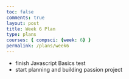 ```yaml
---
toc: false
comments: true
layout: post
title: Week 6 Plan
type: plans
courses: { compsci: {week: 6} }
permalink: /plans/week6
---
```


- finish Javascript Basics test
- start planning and building passion project